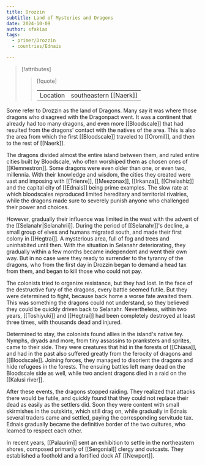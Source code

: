 ```yaml
---
title: Drozzin
subtitle: Land of Mysteries and Dragons
date: 2024-10-09
author: sfakias
tags:
  - primer/Drozzin
  - countries/Ednais

---
```

> [!attributes]
> 
> > [!quote]
> >
> > | | |
> > | --- | --- |
> > | Location | southeastern [[Naerk]] |

Some refer to Drozzin as the land of Dragons. Many say it was where those dragons who disagreed with the Dragonpact went. It was a continent that already had too many dragons, and even more [[Bloodscale]] that had resulted from the dragons' contact with the natives of the area. This is also the area from which the first [[Bloodscale]] traveled to [[Oromil]], and then to the rest of [[Naerk]].

The dragons divided almost the entire island between them, and ruled entire cities built by Bloodscale, who often worshiped them as chosen ones of [[Klemnestron]]. Some dragons were even older than one, or even two, millennia. With their knowledge and wisdom, the cities they created were vast and imposing with [[Trienre]], [[Meezonax]], [[Irkanza]], [[Chelashiz]] and the capital city of [[Ednais]] being prime examples. The slow rate at which bloodscales reproduced limited hereditary and territorial rivalries, while the dragons made sure to severely punish anyone who challenged their power and choices.

However, gradually their influence was limited in the west with the advent of the [[Selanahr|Selanahrii]]. During the period of [[Selanahr]]'s decline, a small group of elves and humans migrated south, and made their first colony in [[Hegtrai]]. A mysterious area, full of fog and trees and uninhabited until then. With the situation in Selanahr deteriorating, they gradually within a few months became independent and went their own way. But in no case were they ready to surrender to the tyranny of the dragons, who from the first day in Drozzin began to demand a head tax from them, and began to kill those who could not pay.

The colonists tried to organize resistance, but they had lost. In the face of the destructive fury of the dragons, every battle seemed futile. But they were determined to fight, because back home a worse fate awaited them. This was something the dragons could not understand, so they believed they could be quickly driven back to Selanahr. Nevertheless, within two years, [[Toshiyuki]] and [[Hegtrai]] had been completely destroyed at least three times, with thousands dead and injured.

Determined to stay, the colonists found allies in the island's native fey. Nymphs, dryads and more, from tiny assassins to pranksters and sprites, came to their side. They were creatures that hid in the forests of [[Chiasa]], and had in the past also suffered greatly from the ferocity of dragons and [[Bloodscale]]. Joining forces, they managed to disorient the dragons and hide refugees in the forests. The ensuing battles left many dead on the Bloodscale side as well, while two ancient dragons died in a raid on the [[Kalusi river]].

After these events, the dragons stopped raiding. They realized that attacks there would be futile, and quickly found that they could not replace their dead as easily as the settlers did. Soon they were content with small skirmishes in the outskirts, which still drag on, while gradually in Ednais several traders came and settled, paying the corresponding servitude tax. Ednais gradually became the definitive border of the two cultures, who learned to respect each other.

In recent years, [[Palaurim]] sent an exhibition to settle in the northeastern shores, composed primarily of [[Sergonial]] clergy and outcasts. They established a foothold and a fortified dock AT [[Newport]].